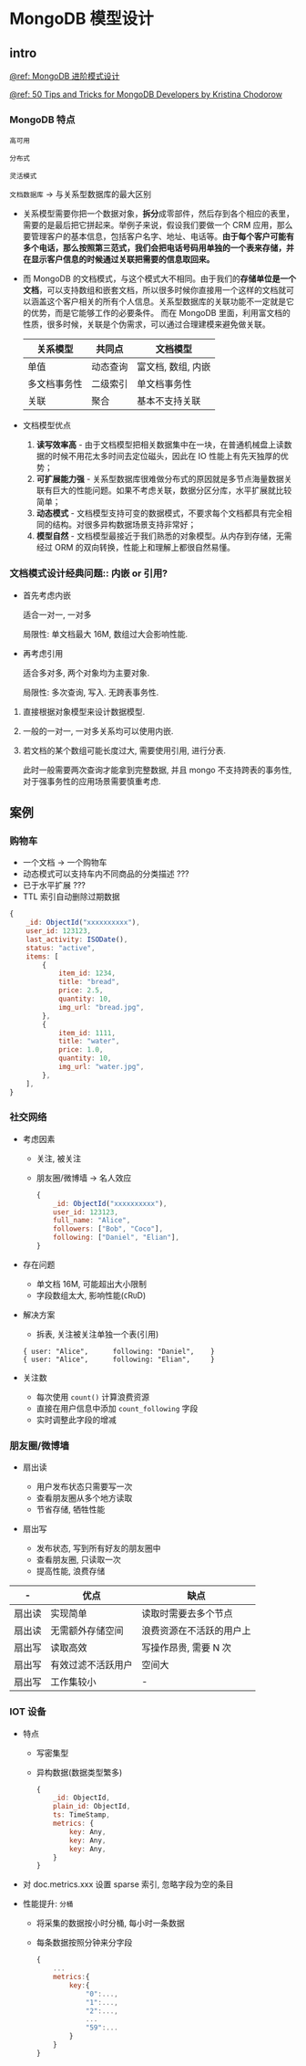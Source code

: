 # MongoDB 模型设计

## intro

[@ref: MongoDB 进阶模式设计](http://mongoing.com/mongodb-advanced-pattern-design)

[@ref: 50 Tips and Tricks for MongoDB Developers by Kristina Chodorow](https://www.oreilly.com/library/view/50-tips-and/9781449306779/ch01.html)

### MongoDB 特点

`高可用`

`分布式`

`灵活模式`

`文档数据库` -> 与关系型数据库的最大区别

- 关系模型需要你把一个数据对象，**拆分**成零部件，然后存到各个相应的表里，需要的是最后把它拼起来。举例子来说，假设我们要做一个 CRM 应用，那么要管理客户的基本信息，包括客户名字、地址、电话等。**由于每个客户可能有多个电话，那么按照第三范式，我们会把电话号码用单独的一个表来存储，并在显示客户信息的时候通过关联把需要的信息取回来。**

- 而 MongoDB 的文档模式，与这个模式大不相同。由于我们的**存储单位是一个文档**，可以支持数组和嵌套文档，所以很多时候你直接用一个这样的文档就可以涵盖这个客户相关的所有个人信息。关系型数据库的关联功能不一定就是它的优势，而是它能够工作的必要条件。 而在 MongoDB 里面，利用富文档的性质，很多时候，关联是个伪需求，可以通过合理建模来避免做关联。

  | 关系模型     | 共同点   | 文档模型           |
  | ------------ | -------- | ------------------ |
  | 单值         | 动态查询 | 富文档, 数组, 内嵌 |
  | 多文档事务性 | 二级索引 | 单文档事务性       |
  | 关联         | 聚合     | 基本不支持关联     |

- 文档模型优点

  1. **读写效率高** - 由于文档模型把相关数据集中在一块，在普通机械盘上读数据的时候不用花太多时间去定位磁头，因此在 IO 性能上有先天独厚的优势；
  2. **可扩展能力强** - 关系型数据库很难做分布式的原因就是多节点海量数据关联有巨大的性能问题。如果不考虑关联，数据分区分库，水平扩展就比较简单；
  3. **动态模式** - 文档模型支持可变的数据模式，不要求每个文档都具有完全相同的结构。对很多异构数据场景支持非常好；
  4. **模型自然** - 文档模型最接近于我们熟悉的对象模型。从内存到存储，无需经过 ORM 的双向转换，性能上和理解上都很自然易懂。

### 文档模式设计经典问题:: 内嵌 or 引用?

- 首先考虑内嵌

  适合一对一, 一对多

  局限性: 单文档最大 16M, 数组过大会影响性能.

- 再考虑引用

  适合多对多, 两个对象均为主要对象.

  局限性: 多次查询, 写入. 无跨表事务性.

1. 直接根据对象模型来设计数据模型.
2. 一般的一对一, 一对多关系均可以使用内嵌.
3. 若文档的某个数组可能长度过大, 需要使用引用, 进行分表.

   此时一般需要两次查询才能拿到完整数据, 并且 mongo 不支持跨表的事务性, 对于强事务性的应用场景需要慎重考虑.

## 案例

### 购物车

- 一个文档 -> 一个购物车
- 动态模式可以支持车内不同商品的分类描述 ???
- 已于水平扩展 ???
- TTL 索引自动删除过期数据

```js
{
    _id: ObjectId("xxxxxxxxxx"),
    user_id: 123123,
    last_activity: ISODate(),
    status: "active",
    items: [
        {
            item_id: 1234,
            title: "bread",
            price: 2.5,
            quantity: 10,
            img_url: "bread.jpg",
        },
        {
            item_id: 1111,
            title: "water",
            price: 1.0,
            quantity: 10,
            img_url: "water.jpg",
        },
    ],
}
```

### 社交网络

- 考虑因素

  - 关注, 被关注
  - 朋友圈/微博墙 -> 名人效应

    ```js
    {
        _id: ObjectId("xxxxxxxxxx"),
        user_id: 123123,
        full_name: "Alice",
        followers: ["Bob", "Coco"],
        following: ["Daniel", "Elian"],
    }
    ```

- 存在问题

  - 单文档 16M, 可能超出大小限制
  - 字段数组太大, 影响性能(`C`R`U`D)

- 解决方案

  - 拆表, 关注被关注单独一个表(引用)

  ```
  { user: "Alice",      following: "Daniel",    }
  { user: "Alice",      following: "Elian",     }
  ```

- 关注数

  - 每次使用 `count()` 计算浪费资源
  - 直接在用户信息中添加 `count_following` 字段
  - 实时调整此字段的增减

### 朋友圈/微博墙

- 扇出读

  - 用户发布状态只需要写一次
  - 查看朋友圈从多个地方读取
  - 节省存储, 牺牲性能

- 扇出写

  - 发布状态, 写到所有好友的朋友圈中
  - 查看朋友圈, 只读取一次
  - 提高性能, 浪费存储

| -      | 优点               | 缺点                     |
| ------ | ------------------ | ------------------------ |
| 扇出读 | 实现简单           | 读取时需要去多个节点     |
| 扇出读 | 无需额外存储空间   | 浪费资源在不活跃的用户上 |
| 扇出写 | 读取高效           | 写操作昂贵, 需要 N 次    |
| 扇出写 | 有效过滤不活跃用户 | 空间大                   |
| 扇出写 | 工作集较小         | -                        |

### IOT 设备

- 特点

  - 写密集型
  - 异构数据(数据类型繁多)

    ```js
    {
        _id: ObjectId,
        plain_id: ObjectId,
        ts: TimeStamp,
        metrics: {
            key: Any,
            key: Any,
            key: Any,
        }
    }
    ```

- 对 doc.metrics.xxx 设置 sparse 索引, 忽略字段为空的条目

- 性能提升: `分桶`

  - 将采集的数据按小时分桶, 每小时一条数据
  - 每条数据按照分钟来分字段

    ```js
    {
        ...
        metrics:{
            key:{
                "0":...,
                "1":...,
                "2":...,
                ...
                "59":...
            }
        }
    }
    ```
